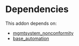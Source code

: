 # Dependencies

This addon depends on:

- [mgmtsystem_nonconformity](../../../../odoo-bringout-oca-management-system-mgmtsystem_nonconformity)
- [base_automation](../../../../../oca-ocb-core/odoo-bringout-oca-ocb-base_automation)
